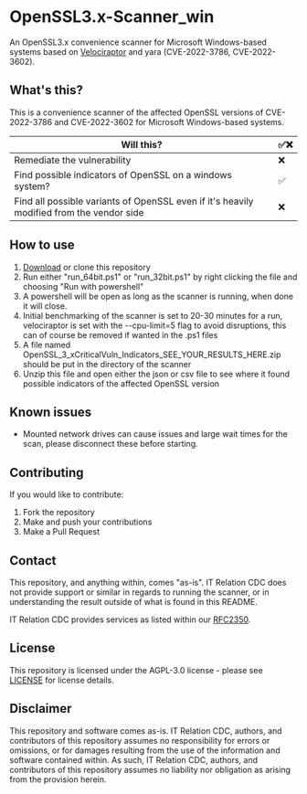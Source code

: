 # OpenSSL3.x-Scanner_win
An OpenSSL3.x convenience scanner for Microsoft Windows-based systems based on [Velociraptor](https://github.com/Velocidex/velociraptor) and yara (CVE-2022-3786, CVE-2022-3602).


## What's this?
This is a convenience scanner of the affected OpenSSL versions of CVE-2022-3786 and CVE-2022-3602 for Microsoft Windows-based systems.


| Will this? |  :white_check_mark::x: |
| ---------- | ---------------------- |
| Remediate the vulnerability | :x:   |
| Find possible indicators of OpenSSL on a windows system? | :white_check_mark: |
| Find all possible variants of OpenSSL even if it's heavily modified from the vendor side | :x: |

## How to use
1. [Download](https://github.com/IT-Relation-CDC/OpenSSL3.x-Scanner_win/archive/refs/heads/main.zip) or clone this repository
2. Run either "run_64bit.ps1" or "run_32bit.ps1" by right clicking the file and choosing "Run with powershell"
3. A powershell will be open as long as the scanner is running, when done it will close.
4. Initial benchmarking of the scanner is set to 20-30 minutes for a run, velociraptor is set with the --cpu-limit=5 flag to avoid disruptions, this can of course be removed if wanted in the .ps1 files
5. A file named OpenSSL_3_xCriticalVuln_Indicators_SEE_YOUR_RESULTS_HERE.zip should be put in the directory of the scanner
6. Unzip this file and open either the json or csv file to see where it found possible indicators of the affected OpenSSL version

## Known issues
- Mounted network drives can cause issues and large wait times for the scan, please disconnect these before starting.

## Contributing
If you would like to contribute:

1. Fork the repository
1. Make and push your contributions
1. Make a Pull Request

## Contact
This repository, and anything within, comes "as-is". IT Relation CDC does not provide support or similar in regards to running the scanner, or in understanding the result outside of what is found in this README.

IT Relation CDC provides services as listed within our [RFC2350](https://itrelation.dk/rfc2350.txt).

## License
This repository is licensed under the AGPL-3.0 license - please see [LICENSE](LICENSE) for license details.

## Disclaimer
This repository and software comes as-is. IT Relation CDC, authors, and contributors of this repository assumes no responsibility for errors or omissions, or for damages resulting from the use of the information and software contained within. As such, IT Relation CDC, authors, and contributors of this repository assumes no liability nor obligation as arising from the provision herein.